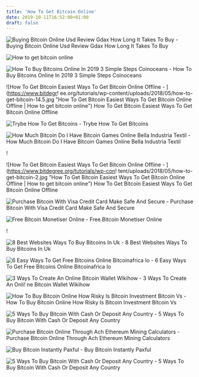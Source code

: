 ```yaml
---
title: 'How To Get Bitcoin Online'
date: 2019-10-11T16:52:00+01:00
draft: false
---
```


![Buying Bitcoin Online Usd Review Gdax How Long It Takes To Buy - ](https://icobeginner.com/wp-content/uploads/2018/01/1_K2OtCUXpBhOz_mTxcwZ42Q.png "Buying Bitcoin Online Usd Review Gdax How Long It Takes To Buy | How to get bitcoin online") Buying Bitcoin Online Usd Review Gdax How Long It Takes To Buy

![How to get bitcoin online](https://www.buybitcoinworldwide.com/img/coinbase/6.png "How to get bitcoin online") 

![How To Buy Bitcoins Online In 2019 3 Simple Steps Coinoceans - ](https://www.coinoceans.com/wp-content/uploads/2018/12/buy-bitcoin-online-final.png "How To Buy Bitcoins Online In 2019 3 Simple Steps Coinoceans | How to get bitcoin online") How To Buy Bitcoins Online In 2019 3 Simple Steps Coinoceans

![How To Get Bitcoin Easiest Ways To Get Bitcoin Online Offline - ](https://www.bitdegr!   ee.org/tutorials/wp-content/uploads/2018/05/how-to-get-bitcoin-14.5.jpg "How To Get Bitcoin Easiest Ways To Get Bitcoin Online Offline | How to get bitcoin online") How To Get Bitcoin Easiest Ways To Get Bitcoin Online Offline

![Trybe How To Get Bitcoins - ](https://old.trybe.one/wp-content/uploads/2019/06/how-to-get-bitcoins.jpg "Trybe How To Get Bitcoins | How to get bitcoin online") Trybe How To Get Bitcoins

![How Much Bitcoin Do I Have Bitcoin Games Online Bella Industria Textil - ](https://i.ytimg.com/vi/1w4ejqlBVo4/maxresdefault.jpg "How Much Bitcoin Do I Have Bitcoin Games Online Bella Industria Textil | How to get bitcoin online") How Much Bitcoin Do I Have Bitcoin Games Online Bella Industria Textil

!

![How To Get Bitcoin Easiest Ways To Get Bitcoin Online Offline - ](https://www.bitdegree.org/tutorials/wp-con!   tent/uploads/2018/05/how-to-get-bitcoin-2.jpg "How To Get Bitcoin Easiest Ways To Get Bitcoin Online Offline | How to get bitcoin online") How To Get Bitcoin Easiest Ways To Get Bitcoin Online Offline

![Purchase Bitcoin With Visa Credit Card Make Safe And Secure - ](https://yehiapress.org/wp-content/uploads/2019/05/Purchase-Bitcoin-with-Visa-Credit-Card-Make-Safe-and-Secure-Purchases-Online.png "Purchase Bitcoin With Visa Credit Card Make Safe And Secure | How to get bitcoin online") Purchase Bitcoin With Visa Credit Card Make Safe And Secure

![Free Bitcoin Monetiser Online - ](https://gourl.io/images/sell-files2.png "Free Bitcoin Monetiser Online | How to get bitcoin online") Free Bitcoin Monetiser Online

!

![8 Best Websites Ways To Buy Bitcoins In Uk - ](https://coinsutra.com/wp-content/uploads/2018/04/LocalBitcoins-Home.png "8 Best Websites Ways To Buy Bitcoins In Uk | How to get bitcoin online") 8 Best Websites Ways To Buy Bitcoins In Uk

![6 Easy Ways To Get Free Bitcoins Online Bitcoinafrica Io - ](https://bitcoinafrica.io/wp-content/uploads/2016/10/get-free-bitcoins-online.jpg "6 Easy Ways To Get Free Bitcoins Online Bitcoinafrica Io | How to get bitcoin online") 6 Easy Ways To Get Free Bitcoins Online Bitcoinafrica Io

![3 Ways To Create An Online Bitcoin Wallet Wikihow - ](https://www.wikihow.com/images/thumb/a/ab/Create-an-Online-Bitcoin-Wallet-Step-2-Version-2.jpg/aid1757650-v4-728px-Create-an-Online-Bitcoin-Wallet-Step-2-Version-2.jpg "3 Ways To Create An Online Bitcoin W!   allet Wikihow | How to get bitcoin online") 3 Ways To Create An Onli! ne Bitcoin Wallet Wikihow

![How To Buy Bitcoin Online How Risky Is Bitcoin Investment Bitcoin Vs - ](https://i.pinimg.com/736x/a1/5b/47/a15b477eadf39d1c5f096a53c72b5208.jpg "How To Buy Bitcoin Online How Risky Is Bitcoin Investment Bitcoin Vs | How to get bitcoin online") How To Buy Bitcoin Online How Risky Is Bitcoin Investment Bitcoin Vs

![5 Ways To Buy Bitcoin With Cash Or Deposit Any Country - ](https://www.buybitcoinworldwide.com/img/bitquick/4.png "5 Ways To Buy Bitcoin With Cash Or Deposit Any Country | How to get bitcoin online") 5 Ways To Buy Bitcoin With Cash Or Deposit Any Country

![Purchase Bitcoin Online Through Ach Ethereum Mining Calculators - ](https://blockonomi-9fcd.kxcdn.com/wp-content/uploads/2017/12/buy-bitcoin.jpg "Purchase Bitcoin Onlin!   e Through Ach Ethereum Mining Calculators | How to get bitcoin online") Purchase Bitcoin Online Through Ach Ethereum Mining Calculators

![Buy Bitcoin Instantly Paxful - ](https://paxful.com/images/payment-methods-groups/online-transfers.svg "Buy Bitcoin Instantly Paxful | How to get bitcoin online") Buy Bitcoin Instantly Paxful

![5 Ways To Buy Bitcoin With Cash Or Deposit Any Country - ](https://www.buybitcoinworldwide.com/img/instantly/3.png "5 Ways To Buy Bitcoin With Cash Or Deposit Any Country | How to get bitcoin online") 5 Ways To Buy Bitcoin With Cash Or Deposit Any Country